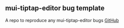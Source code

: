 ## mui-tiptap-editor bug template

A repo to reproduce any mui-tiptap-editor bugs
[GitHub](https://github.com/tiavina-mika/mui-tiptap-editor)
